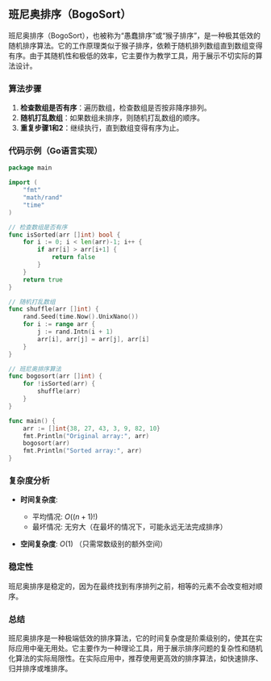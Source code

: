 ## 班尼奥排序（BogoSort）

班尼奥排序（BogoSort），也被称为“愚蠢排序”或“猴子排序”，是一种极其低效的随机排序算法。它的工作原理类似于猴子排序，依赖于随机排列数组直到数组变得有序。由于其随机性和极低的效率，它主要作为教学工具，用于展示不切实际的算法设计。

### 算法步骤

1. **检查数组是否有序**：遍历数组，检查数组是否按非降序排列。
2. **随机打乱数组**：如果数组未排序，则随机打乱数组的顺序。
3. **重复步骤1和2**：继续执行，直到数组变得有序为止。

### 代码示例（Go语言实现）

```go
package main

import (
	"fmt"
	"math/rand"
	"time"
)

// 检查数组是否有序
func isSorted(arr []int) bool {
	for i := 0; i < len(arr)-1; i++ {
		if arr[i] > arr[i+1] {
			return false
		}
	}
	return true
}

// 随机打乱数组
func shuffle(arr []int) {
	rand.Seed(time.Now().UnixNano())
	for i := range arr {
		j := rand.Intn(i + 1)
		arr[i], arr[j] = arr[j], arr[i]
	}
}

// 班尼奥排序算法
func bogosort(arr []int) {
	for !isSorted(arr) {
		shuffle(arr)
	}
}

func main() {
	arr := []int{38, 27, 43, 3, 9, 82, 10}
	fmt.Println("Original array:", arr)
	bogosort(arr)
	fmt.Println("Sorted array:", arr)
}
```

### 复杂度分析

- **时间复杂度**:
  - 平均情况: $O((n+1)!)$
  - 最坏情况: 无穷大（在最坏的情况下，可能永远无法完成排序）

- **空间复杂度**: $O(1)$ （只需常数级别的额外空间）

### 稳定性

班尼奥排序是稳定的，因为在最终找到有序排列之前，相等的元素不会改变相对顺序。

### 总结

班尼奥排序是一种极端低效的排序算法，它的时间复杂度是阶乘级别的，使其在实际应用中毫无用处。它主要作为一种理论工具，用于展示排序问题的复杂性和随机化算法的实际局限性。在实际应用中，推荐使用更高效的排序算法，如快速排序、归并排序或堆排序。